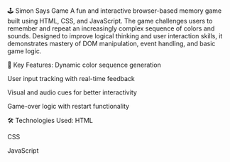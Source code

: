 🕹️ Simon Says Game
A fun and interactive browser-based memory game built using HTML, CSS, and JavaScript. The game challenges users to remember and repeat an increasingly complex sequence of colors and sounds. Designed to improve logical thinking and user interaction skills, it demonstrates mastery of DOM manipulation, event handling, and basic game logic.

🔧 Key Features:
Dynamic color sequence generation

User input tracking with real-time feedback

Visual and audio cues for better interactivity

Game-over logic with restart functionality

🛠️ Technologies Used:
HTML

CSS

JavaScript

